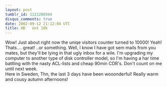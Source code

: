 ```yaml
---
layout: post
tumblr_id: 1121206544
disqus_comments: true
date: 2002-09-12 21:12:04 UTC
title: HD   ünt 10k
---
```


Wow! Just about right now the uniqe visitors counter turned to 10000! Yeah! Thats.... great! ..or something. Well, I know I have got sem mails from you mates, but they'll be lying in that ugly inbox for a wile. I'm upgrading my computer to another type of disk controller model, so I'm having a har time battling with the nasty ACL-lists and cheap 90min CDR's. Don't count on me until next week. 
<br/>
Here in Sweden, Thn, the last 3 days have been wooonderful! Really warm and cousy autumn afternoons!
